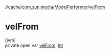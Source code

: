 //[cache](../../../index.md)/[com.sun.media](../index.md)/[ModelPerformer](index.md)/[velFrom](vel-from.md)

# velFrom

[jvm]\
private open var [velFrom](vel-from.md): [Int](https://kotlinlang.org/api/latest/jvm/stdlib/kotlin/-int/index.html)
